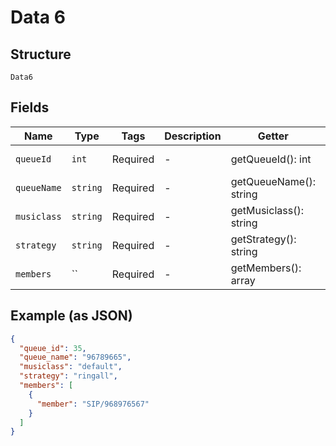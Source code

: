 
# Data 6

## Structure

`Data6`

## Fields

| Name | Type | Tags | Description | Getter | Setter |
|  --- | --- | --- | --- | --- | --- |
| `queueId` | `int` | Required | - | getQueueId(): int | setQueueId(int queueId): void |
| `queueName` | `string` | Required | - | getQueueName(): string | setQueueName(string queueName): void |
| `musiclass` | `string` | Required | - | getMusiclass(): string | setMusiclass(string musiclass): void |
| `strategy` | `string` | Required | - | getStrategy(): string | setStrategy(string strategy): void |
| `members` | `` | Required | - | getMembers(): array | setMembers(array members): void |

## Example (as JSON)

```json
{
  "queue_id": 35,
  "queue_name": "96789665",
  "musiclass": "default",
  "strategy": "ringall",
  "members": [
    {
      "member": "SIP/968976567"
    }
  ]
}
```

